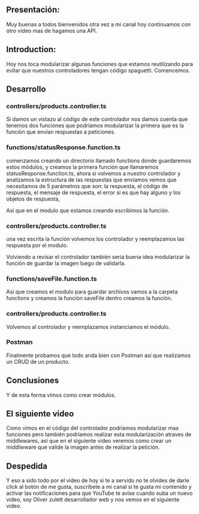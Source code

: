 ## Presentación:

Muy buenas a todos bienvenidos otra vez a mi canal hoy continuamos con otro video mas de hagamos una API.

## Introduction:

Hoy nos toca modularizar algunas funciones que estamos reutilizando para evitar que nuestros controladores tengan código spaguetti. Comencemos.

## Desarrollo

### controllers/products.controller.ts

Si damos un vistazo al código de este controlador nos damos cuenta que tenemos dos funciones que podríamos modularizar la primera que es la función que envían respuestas a peticiones.

### functions/statusResponse.function.ts

comenzamos creando un directorio llamado functions donde guardaremos estos módulos, y creamos la primera función que llamaremos statusResponse.function.ts, ahora si volvemos a nuestro controlador y analizamos la estructura de las respuestas que enviamos vemos que necesitamos de 5 parámetros que son: la respuesta, el código de respuesta, el mensaje de respuesta, el error si es que hay alguno y los objetos de respuesta,

Así que en el modulo que estamos creando escribimos la función.

### controllers/products.controller.ts

una vez escrita la función volvemos los controlador y reemplazamos las respuesta por el modulo.

Volviendo a revisar el controlador también seria buena idea modularizar la función de guardar la imagen luego de validarla.

### functions/saveFile.function.ts

Así que creamos el modulo para guardar archivos vamos a la carpeta functions y creamos la función saveFile dentro creamos la función.

### controllers/products.controller.ts

Volvemos al controlador y reemplazamos instanciamos el módulo.

### Postman

Finalmente probamos que todo anda bien con Postman así que realizamos un CRUD de un producto.

## Conclusiones

Y de esta forma vimos como crear módulos.


## El siguiente video

Como vimos en el código del controlador podríamos modularizar mas funciones pero también podríamos realizar esta modularización atraves de middlewares, así que en el siguiente video veremos como crear un middlwware que valide la imagen antes de realizar la petición.

## Despedida

Y eso a sido todo por el video de hoy si te a servido no te olvides de darle click al botón de me gusta, suscríbete a mi canal si te gusta mi contenido y activar las notificaciones para que YouTube te avise cuando suba un nuevo video, soy Oliver zulett desarrollador web y nos vemos en el siguiente video.